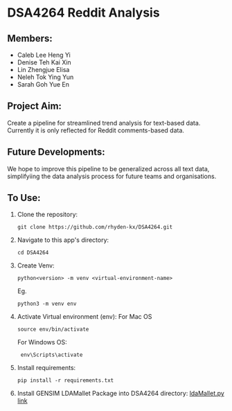 # DSA4264 Reddit Analysis

## Members:
- Caleb Lee Heng Yi
- Denise Teh Kai Xin
- Lin Zhengjue Elisa
- Neleh Tok Ying Yun
- Sarah Goh Yue En

## Project Aim:
Create a pipeline for streamlined trend analysis for text-based data. Currently it is only reflected for Reddit comments-based data.

## Future Developments:
We hope to improve this pipeline to be generalized across all text data, simplifyiing the data analysis process for future teams and organisations.

## To Use:

1. Clone the repository:
    ```shell script
    git clone https://github.com/rhyden-kx/DSA4264.git
    ```

2. Navigate to this app's directory:
    ```shell script
    cd DSA4264
    ```
   
3. Create Venv:
    ```shell script
    python<version> -m venv <virtual-environment-name>
    ```
    Eg.
    ```shell script
    python3 -m venv env
    ```
    
4. Activate Virtual environment (env):
   For Mac OS
    ```shell script
    source env/bin/activate
    ```
    For Windows OS:
   ```shell script
    env\Scripts\activate
    ```
5. Install requirements:
    ```shell script
    pip install -r requirements.txt
    ```
6. Install GENSIM LDAMallet Package into DSA4264 directory:
    [ldaMallet.py link](https://github.com/piskvorky/gensim/blob/release-3.8.3/gensim/models/wrappers/ldamallet.py)
